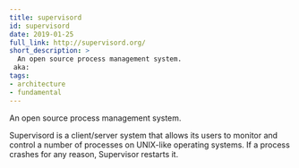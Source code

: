 ```yaml
---
title: supervisord
id: supervisord
date: 2019-01-25
full_link: http://supervisord.org/
short_description: >
  An open source process management system.
 aka: 
tags:
- architecture
- fundamental
---
```

 An open source process management system.

 <!--more--> 

Supervisord is a client/server system that allows its users to monitor and control a number of processes on UNIX-like operating systems. If a process crashes for any reason, Supervisor restarts it.  

